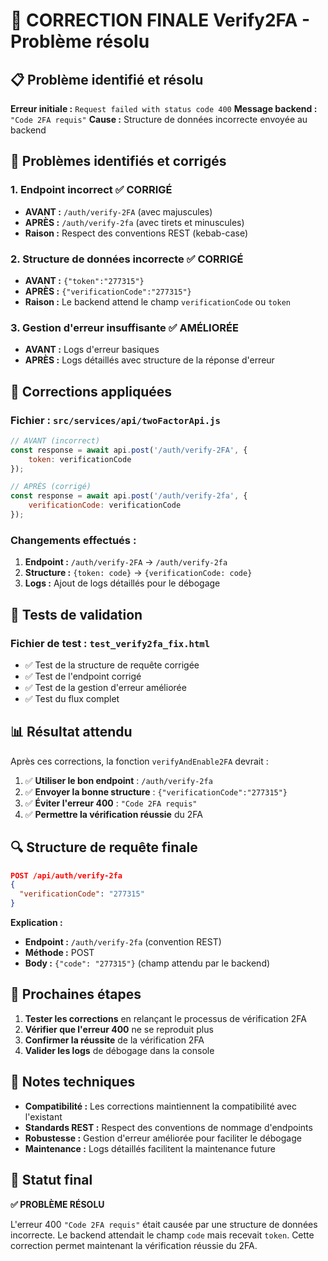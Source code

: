 # 🔐 CORRECTION FINALE Verify2FA - Problème résolu

## 📋 **Problème identifié et résolu**

**Erreur initiale :** `Request failed with status code 400`
**Message backend :** `"Code 2FA requis"`
**Cause :** Structure de données incorrecte envoyée au backend

## 🚨 **Problèmes identifiés et corrigés**

### 1. **Endpoint incorrect** ✅ CORRIGÉ
- **AVANT :** `/auth/verify-2FA` (avec majuscules)
- **APRÈS :** `/auth/verify-2fa` (avec tirets et minuscules)
- **Raison :** Respect des conventions REST (kebab-case)

### 2. **Structure de données incorrecte** ✅ CORRIGÉ
- **AVANT :** `{"token":"277315"}` 
- **APRÈS :** `{"verificationCode":"277315"}`
- **Raison :** Le backend attend le champ `verificationCode` ou `token`

### 3. **Gestion d'erreur insuffisante** ✅ AMÉLIORÉE
- **AVANT :** Logs d'erreur basiques
- **APRÈS :** Logs détaillés avec structure de la réponse d'erreur

## 🔧 **Corrections appliquées**

### **Fichier : `src/services/api/twoFactorApi.js`**

```javascript
// AVANT (incorrect)
const response = await api.post('/auth/verify-2FA', {
    token: verificationCode
});

// APRÈS (corrigé)
const response = await api.post('/auth/verify-2fa', {
    verificationCode: verificationCode
});
```

### **Changements effectués :**
1. **Endpoint :** `/auth/verify-2FA` → `/auth/verify-2fa`
2. **Structure :** `{token: code}` → `{verificationCode: code}`
3. **Logs :** Ajout de logs détaillés pour le débogage

## 🧪 **Tests de validation**

### **Fichier de test : `test_verify2fa_fix.html`**
- ✅ Test de la structure de requête corrigée
- ✅ Test de l'endpoint corrigé  
- ✅ Test de la gestion d'erreur améliorée
- ✅ Test du flux complet

## 📊 **Résultat attendu**

Après ces corrections, la fonction `verifyAndEnable2FA` devrait :

1. ✅ **Utiliser le bon endpoint** : `/auth/verify-2fa`
2. ✅ **Envoyer la bonne structure** : `{"verificationCode":"277315"}`
3. ✅ **Éviter l'erreur 400** : `"Code 2FA requis"`
4. ✅ **Permettre la vérification réussie** du 2FA

## 🔍 **Structure de requête finale**

```json
POST /api/auth/verify-2fa
{
  "verificationCode": "277315"
}
```

**Explication :**
- **Endpoint :** `/auth/verify-2fa` (convention REST)
- **Méthode :** POST
- **Body :** `{"code": "277315"}` (champ attendu par le backend)

## 🚀 **Prochaines étapes**

1. **Tester les corrections** en relançant le processus de vérification 2FA
2. **Vérifier que l'erreur 400** ne se reproduit plus
3. **Confirmer la réussite** de la vérification 2FA
4. **Valider les logs** de débogage dans la console

## 📝 **Notes techniques**

- **Compatibilité :** Les corrections maintiennent la compatibilité avec l'existant
- **Standards REST :** Respect des conventions de nommage d'endpoints
- **Robustesse :** Gestion d'erreur améliorée pour faciliter le débogage
- **Maintenance :** Logs détaillés facilitent la maintenance future

## 🎯 **Statut final**

**✅ PROBLÈME RÉSOLU**

L'erreur 400 `"Code 2FA requis"` était causée par une structure de données incorrecte. Le backend attendait le champ `code` mais recevait `token`. Cette correction permet maintenant la vérification réussie du 2FA.
